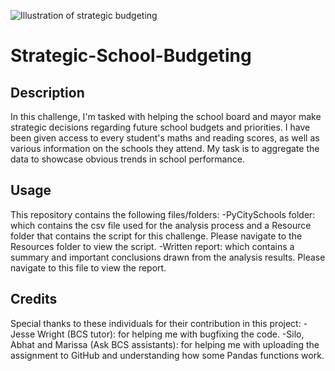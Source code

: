 ![Illustration of strategic budgeting](https://media.licdn.com/dms/image/D4D12AQHjnp8H542LQg/article-cover_image-shrink_423_752/0/1693976745162?e=1704326400&v=beta&t=q68cvRcywg09W39GuhKW4yn8_roFDN_1xE6QpEIg7Fc)
# Strategic-School-Budgeting
## Description
In this challenge, I'm tasked with helping the school board and mayor make strategic decisions regarding future school budgets and priorities. I have been given access to every student's maths and reading scores, as well as various information on the schools they attend. My task is to aggregate the data to showcase obvious trends in school performance. 
## Usage
This repository contains the following files/folders:
-PyCitySchools folder: which contains the csv file used for the analysis process and a Resource folder that contains the script for this challenge. Please navigate to the Resources folder to view the script.
-Written report: which contains a summary and important conclusions drawn from the analysis results. Please navigate to this file to view the report.
## Credits
Special thanks to these individuals for their contribution in this project:
-Jesse Wright (BCS tutor): for helping me with bugfixing the code.
-Silo, Abhat and Marissa (Ask BCS assistants): for helping me with uploading the assignment to GitHub and understanding how some Pandas functions work. 
